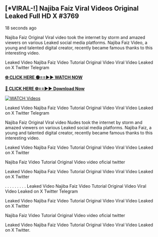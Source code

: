 ## [*VIRAL-!] Najiba Faiz Viral Videos Original Leaked Full HD X #3769

18 seconds ago

Najiba Faiz Original Viral video took the internet by storm and amazed viewers on various Leaked social media platforms. Najiba Faiz Video, a young and talented digital creator, recently became famous thanks to this interesting video.

Leaked Video Najiba Faiz Video Tutorial Original Video Viral Video Leaked on X Twitter Telegram

**[🌐 CLICK HERE 🟢==►► WATCH NOW](https://russelviper69.blogspot.com/p/valo-video.html)**

**[🔴 CLICK HERE 🌐==►► Download Now](https://russelviper69.blogspot.com/p/valo-video.html)**

[![WATCH Videos](https://i.imgur.com/dJHk4Zq.gif)](https://russelviper69.blogspot.com/p/valo-video.html)

Leaked Video Najiba Faiz Video Tutorial Original Video Viral Video Leaked on X Twitter Telegram

Najiba Faiz Original Viral video Nudes took the internet by storm and amazed viewers on various Leaked social media platforms. Najiba Faiz, a young and talented digital creator, recently became famous thanks to this interesting video.

Leaked Video Najiba Faiz Video Tutorial Original Video Viral Video Leaked on X Twitter

Najiba Faiz Video Tutorial Original Video video oficial twitter

Leaked Video Najiba Faiz Video Tutorial Original Video Viral Video Leaked on X Twitter

. . . . . . . . . Leaked Video Najiba Faiz Video Tutorial Original Video Viral Video Leaked on X Twitter Telegram

Leaked Video Najiba Faiz Video Tutorial Original Video Viral Video Leaked on X Twitter

Najiba Faiz Video Tutorial Original Video video oficial twitter

Leaked Video Najiba Faiz Video Tutorial Original Video Viral Video Leaked on X Twitter.